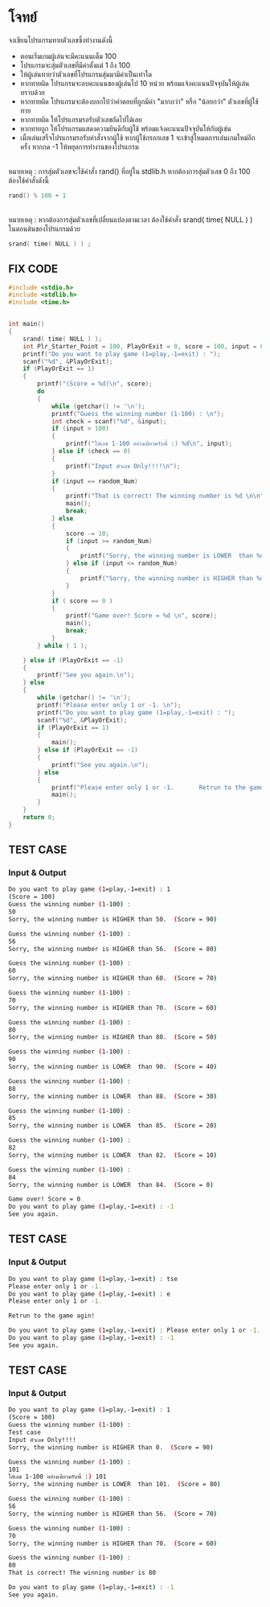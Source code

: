 # โจทย์
จงเขียนโปรแกรมทายตัวเลขซึ่งทำงานดังนี้
- ตอนเริ่มเกมผู้เล่นจะมีคะแนนเต็ม 100
- โปรแกรมจะสุ่มตัวเลขที่มีค่าตั้งแต่ 1 ถึง 100
- ให้ผู้เล่นทายว่าตัวเลขที่โปรแกรมสุ่มมามีค่าเป็นเท่าใด
- หากทายผิด โปรแกรมจะลบคะแนนของผู้เล่นไป 10 หน่วย พร้อมแจ้งคะแนนปัจจุบันให้ผู้เล่นทราบด้วย
- หากทายผิด โปรแกรมจะต้องบอกใบ้ว่าคำตอบที่ถูกมีค่า "มากกว่า" หรือ "น้อยกว่า" ตัวเลขที่ผู้ใช้ทาย
- หากทายผิด ให้โปรแกรมรอรับตัวเลขถัดไปได้เลย
- หากทายถูก ให้โปรแกรมแสดงความยินดีกับผู้ใช้ พร้อมแจ้งคะแนนปัจจุบันให้กับผู้เช่น
- เมื่อเล่นเสร็จโปรแกรมรอรับคำสั่งจากผู้ใช้ หากผู้ใช้กรอกเลข 1 จะเข้าสู่โหมดการเล่นเกมใหม่อีกครั้ง หากกด -1 ให้หยุดการทำงานของโปรแกรม

<br />หมายเหตุ : การสุ่มตัวเลขจะใช้คำสั่ง rand() ที่อยู่ใน stdlib.h หากต้องการสุ่มตัวเลข 0 ถึง 100 ต้องใช้คำสั่งดังนี้
```c++
rand() % 100 + 1
```
<br />หมายเหตุ : หากต้องการสุ่มตัวเลขที่เปลี่ยนแปลงตามเวลา ต้องใช้คำสั่ง srand( time( NULL ) ) ในตอนต้นของโปรแกรมด้วย
```c++
srand( time( NULL ) ) ;
```

## FIX CODE
```c
#include <stdio.h>
#include <stdlib.h>
#include <time.h>


int main()
{
    srand( time( NULL ) );
    int Plr_Starter_Point = 100, PlayOrExit = 0, score = 100, input = 0, random_Num = rand() % 100 + 1;
    printf("Do you want to play game (1=play,-1=exit) : ");
    scanf("%d", &PlayOrExit);
    if (PlayOrExit == 1)
    {
        printf("(Score = %d)\n", score);
        do
        {
            while (getchar() != '\n');
            printf("Guess the winning number (1-100) : \n");
            int check = scanf("%d", &input);
            if (input > 100)
            {
                printf("ใส่เลข 1-100 อย่างเดียวครับพี่ :) %d\n", input);
            } else if (check == 0)
            {
                printf("Input ตัวเลข Only!!!!\n");
            }
            if (input == random_Num)
            {
                printf("That is correct! The winning number is %d \n\n", random_Num);        
                main();
                break;
            } else
            {
                score -= 10;
                if (input >= random_Num)
                {
                    printf("Sorry, the winning number is LOWER  than %d.  (Score = %d)\n\n", input, score);
                } else if (input <= random_Num)
                {
                    printf("Sorry, the winning number is HIGHER than %d.  (Score = %d)\n\n", input, score);
                }
            }
            if ( score == 0 )
            {
                printf("Game over! Score = %d \n", score);
                main();
                break;
            }
        } while ( 1 );

    } else if (PlayOrExit == -1)
    {
        printf("See you again.\n");
    } else
    {
        while (getchar() != '\n');
        printf("Please enter only 1 or -1. \n");
        printf("Do you want to play game (1=play,-1=exit) : ");
        scanf("%d", &PlayOrExit);
        if (PlayOrExit == 1)
        {
            main();
        } else if (PlayOrExit == -1)
        {
            printf("See you again.\n");
        } else
        {
            printf("Please enter only 1 or -1.       Retrun to the game agin!\n");
            main();
        }
    }
    return 0;
}
```

## TEST CASE
### Input & Output
```bash
Do you want to play game (1=play,-1=exit) : 1
(Score = 100)
Guess the winning number (1-100) :
50
Sorry, the winning number is HIGHER than 50.  (Score = 90)

Guess the winning number (1-100) :
56
Sorry, the winning number is HIGHER than 56.  (Score = 80)

Guess the winning number (1-100) :
60
Sorry, the winning number is HIGHER than 60.  (Score = 70)

Guess the winning number (1-100) :
70
Sorry, the winning number is HIGHER than 70.  (Score = 60)

Guess the winning number (1-100) :
80
Sorry, the winning number is HIGHER than 80.  (Score = 50)

Guess the winning number (1-100) :
90
Sorry, the winning number is LOWER  than 90.  (Score = 40)

Guess the winning number (1-100) :
88
Sorry, the winning number is LOWER  than 88.  (Score = 30)

Guess the winning number (1-100) :
85
Sorry, the winning number is LOWER  than 85.  (Score = 20)

Guess the winning number (1-100) :
82
Sorry, the winning number is LOWER  than 82.  (Score = 10)

Guess the winning number (1-100) :
84
Sorry, the winning number is LOWER  than 84.  (Score = 0)

Game over! Score = 0
Do you want to play game (1=play,-1=exit) : -1
See you again.
```

## TEST CASE
### Input & Output
```bash
Do you want to play game (1=play,-1=exit) : tse
Please enter only 1 or -1. 
Do you want to play game (1=play,-1=exit) : e
Please enter only 1 or -1.

Retrun to the game agin!

Do you want to play game (1=play,-1=exit) : Please enter only 1 or -1.
Do you want to play game (1=play,-1=exit) : -1
See you again.
```

## TEST CASE
### Input & Output
```bash
Do you want to play game (1=play,-1=exit) : 1
(Score = 100)
Guess the winning number (1-100) :
Test case
Input ตัวเลข Only!!!!
Sorry, the winning number is HIGHER than 0.  (Score = 90)

Guess the winning number (1-100) :
101
ใส่เลข 1-100 อย่างเดียวครับพี่ :) 101
Sorry, the winning number is LOWER  than 101.  (Score = 80)

Guess the winning number (1-100) :
56
Sorry, the winning number is HIGHER than 56.  (Score = 70)

Guess the winning number (1-100) :
70
Sorry, the winning number is HIGHER than 70.  (Score = 60)

Guess the winning number (1-100) :
80
That is correct! The winning number is 80 

Do you want to play game (1=play,-1=exit) : -1
See you again.
```